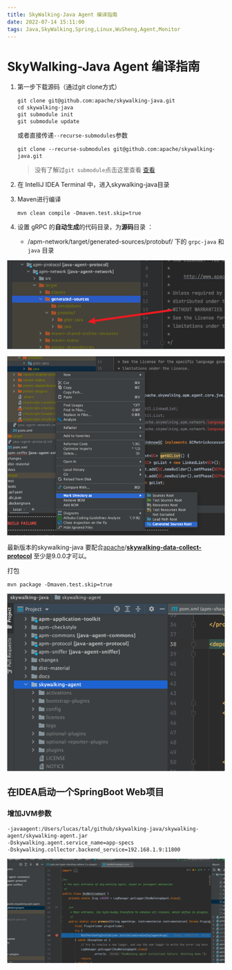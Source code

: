 ```yaml
---
title: SkyWalking-Java Agent 编译指南
date: 2022-07-14 15:11:00
tags: Java,SkyWalking,Spring,Linux,WuSheng,Agent,Monitor
---
```


# SkyWalking-Java Agent 编译指南

1. 第一步下载源码（通过git clone方式）

   ```shel
   git clone git@github.com:apache/skywalking-java.git
   cd skywalking-java
   git submodule init
   git submodule update
   ```

   或者直接传递```--recurse-submodules```参数

   ```shell
   git clone --recurse-submodules git@github.com:apache/skywalking-java.git
   ```

   > 没有了解过```git submodule```点击这里查看 [查看](http://git-scm.com/book/zh/v2/Git-%E5%B7%A5%E5%85%B7-%E5%AD%90%E6%A8%A1%E5%9D%97)

2. 在 IntelliJ IDEA Terminal 中，进入skywalking-java目录

3. Maven进行编译

   ```shell
   mvn clean compile -Dmaven.test.skip=true
   ```

   

4. 设置 gRPC 的**自动生成**的代码目录，为**源码**目录 ：

   - /apm-network/target/generated-sources/protobuf/ 下的 `grpc-java` 和 `java` 目录

![image-20220521231409950](/images/sw/1.png)

![image-20220521231531897](/images/sw/image-20220521231531897.png)

最新版本的skywalking-java 要配合[apache](https://github.com/apache)/**[skywalking-data-collect-protocol](https://github.com/apache/skywalking-data-collect-protocol)** 至少是9.0.0才可以。

打包

```she
mvn package -Dmaven.test.skip=true
```

![image-20220522002708218](/images/sw/image-20220522002708218.png)

## 在IDEA启动一个SpringBoot Web项目

### 增加JVM参数

```
-javaagent:/Users/lucas/tal/github/skywalking-java/skywalking-agent/skywalking-agent.jar
-Dskywalking.agent.service_name=app-specs
-Dskywalking.collector.backend_service=192.168.1.9:11800
```

![image-20220522002859192](/images/sw/image-20220522002859192.png)